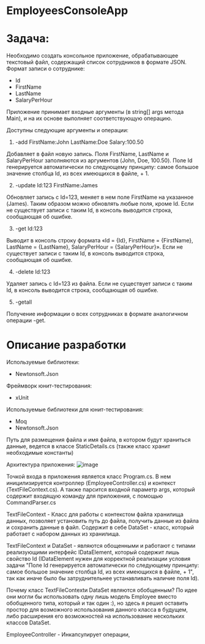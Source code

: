 # EmployeesConsoleApp

# Задача:
Необходимо создать консольное приложение, обрабатывающее текстовый файл, содержащий список сотрудников в формате JSON. Формат записи о сотруднике:
- Id
- FirstName
- LastName
- SalaryPerHour

Приложение принимает входные аргументы (в string[] args метода Main), и на их основе выполняет соответствующую операцию.

Доступны следующие аргументы и операции:

1. -add FirstName:John LastName:Doe Salary:100.50

Добавляет в файл новую запись. Поля FirstName, LastName и SalaryPerHour заполняются из аргументов (John, Doe, 100.50). Поле Id генерируется автоматически по следующему принципу: самое большое значение столбца Id, из всех имеющихся в файле, + 1.

2. -update Id:123 FirstName:James

Обновляет запись с Id=123, меняет в нем поле FirstName на указанное (James). Таким образом можно обновлять любые поля, кроме Id. Если не существует записи с таким Id, в консоль выводится строка, сообщающая об ошибке.

3. -get Id:123

Выводит в консоль строку формата «Id = {Id}, FirstName = {FirstName}, LastName = {LastName}, SalaryPerHour = {SalaryPerHour}». Если не существует записи с таким Id, в консоль выводится строка, сообщающая об ошибке.

4. -delete Id:123

Удаляет запись с Id=123 из файла. Если не существует записи с таким Id, в консоль выводится строка, сообщающая об ошибке.

5. -getall 

Получение информации о всех сотрудниках в формате аналогичном операции -get.

# Описание разработки
Используемые библиотеки:
- Newtonsoft.Json

Фреймворк юнит-тестирования:
- xUnit 

Используемые библиотеки для юнит-тестирования:
- Moq
- Newtonsoft.Json

Путь для размещения файла и имя файла, в котором будут храниться данные, ведется в классе StaticDetails.cs (также класс хранит необходимые константы)

Архитектура приложения:
![image](https://github.com/OgOlegator/EmployeesConsoleApp/assets/92753056/c6720867-7d6b-40b4-b6da-8d477e1acf6d)

Точкой входа в приложения является класс Program.cs. 
В нем иницилизируется контроллер (EmployeeController.cs) и контекст (TextFileContext.cs).
А также парсится входной параметр args, который содержит входящую команду для приложения, с помощью CommandParser.cs

TextFileContext - Класс для работы с контекстом файла хранилища данных, позволяет установить путь до файла, получить данные из файла и сохранить данные в файл.
Содержит в себе DataSet - класс, который работает с набором данных из хранилища.

TextFileContext и DataSet - являются обощенными и работают с типами реализующими интерфейс IDataElement, который содержит лишь свойство Id (IDataElement нужен для корректной реализации условия задачи "Поле Id генерируется автоматически по следующему принципу: самое большое значение столбца Id, из всех имеющихся в файле, + 1", так как иначе было бы затруднительнее устанавливать наличие поля Id).

Почему класс TextFileContextи DataSet являются обобщенным? По идее они могли бы использовать одну лишь модель Employee вместо обобщенного типа, который и так один :), но здесь я решил оставить простор для возможного использования данного класса в будущем, либо расширения его возможностей на использование нескольких классов DataSet.

EmployeeController - Инкапсулирует операции, 



